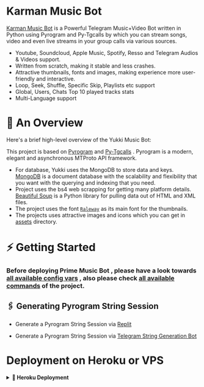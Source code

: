 
# Karman Music Bot 

[Karman Music Bot](https://github.com/ArmanGG01/KarmanMusik) is a Powerful Telegram Music+Video Bot written in Python using Pyrogram and Py-Tgcalls by which you can stream songs, video and even live streams in your group calls via various sources.

* Youtube, Soundcloud, Apple Music, Spotify, Resso and Telegram Audios & Videos support.
* Written from scratch, making it stable and less crashes.
* Attractive thumbnails, fonts and images,  making experience more user-friendly and interactive.
* Loop, Seek, Shuffle, Specific Skip, Playlists etc support
* Global, Users, Chats Top 10 played tracks stats
* Multi-Language support


# 🔗 An Overview

Here's a brief high-level overview of the Yukki Music Bot:

This project is based on [Pyrogram](https://github.com/pyrogram) and [Py-Tgcalls](https://github.com/pytgcalls/pytgcalls) . Pyrogram is a modern, elegant and asynchronous MTProto API framework.

* For database, Yukki uses the MongoDB to store data and keys. [MongoDB](https://www.mongodb.com/) is a document database with the scalability and flexibility that you want with the querying and indexing that you need.
* Project uses the bs4 web scrapping for getting many platform details. [Beautiful Soup](https://www.crummy.com/software/BeautifulSoup/bs4/doc/) is a Python library for pulling data out of HTML and XML files.
* The project uses the font [`Raleway`](../assets/font2.ttf) as its main font for the thumbnails.
* The projects uses attractive images and icons which you can get in [assets](../assets/) directory.

# ⚡️ Getting Started

### Before deploying Prime Music Bot , please have a look towards [all available config vars](../config/README.md) , also please check [all available commands](../strings/command.yml) of the project.

## 🖇 Generating Pyrogram String Session

- Generate a Pyrogram String Session via [Replit](https://replit.com/@Tonic990/StringSession)

- Generate a Pyrogram String Session via [Telegram String Generation Bot](https://t.me/PrimeStringBot)

# Deployment on Heroku or VPS

<details>
<summary><b> 🚀 Heroku Deployment</b></summary>
<br>

<h4>Click the button below to deploy Karman on Heroku!</h4>    
<a href="https://heroku.com/deploy?template=https://github.com/ArmanGG01/KarmanMusik"><img src="https://img.shields.io/badge/Deploy%20To%20Heroku-blueviolet?style=for-the-badge&logo=heroku" width="200""/></a>


<details>
<summary><b>🔗 Deploy on VPS</b></summary>
<br>
    
### Tutorial Deploy on VPS
```console
root@KarmanMusik~ $ sudo su
root@KarmanMusik~ $ apt-get update && apt-get upgrade -y
root@KarmanMusik~ $ screen -S KarmanMusik
root@KarmanMusik~ $ git clone https://github.com/ArmanGG01/KarmanMusik
root@KarmanMusik~ $ cd PrimeMusic
root@KarmanMusik~ $ bash setup
```
> Setup will install each and every requirement, nodejs and pip packages automatically. After successfull installation of requirements , setup will ask you to input your vars.
> Please input your vars correctly.
```console
root@KarmanMusik~ $ bash start
```

</details>

## 🗂 License

This project is licensed under the **GNU General Public License v3**. All designs were created by [@ArmanGG01](https://github.com/ArmanGG01) .

See [LICENSE](../LICENSE) for more information.

Special thanks to these amazing projects/people which/who help power Prime Music Bot:

- [Pyrogram](https://github.com/pyrogram/pyrogram)
- [Py-Tgcalls](https://github.com/pytgcalls/pytgcalls)
- [CallsMusic Team](https://github.com/Callsmusic)
- [TheHamkerCat](https://github.com/TheHamkerCat)
- [Charon Baglari](https://github.com/XCBv021)
- [TeamYukki](https://github.com/TeamYukki)
